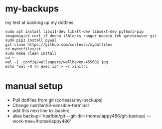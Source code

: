 # my-backups
my test at backing up my dotfiles

```
sudo apt install libx11-dev libxft-dev libxext-dev python3-pip imagemagick curl i3 dmenu i3blocks ranger neovim feh qutebrowser git 
sudo pip3 install pywal
git clone https://github.com/corlesss/mydotfiles
cd mydotfiles/st
sudo make clean install
cd ~
wal -i .config/wallpapers/wallhaven-455682.jpg
echo "wal -R \n exec i3" > ~/.xinitrc
```

# manual setup
- Pull dotfiles from git (corlesss/my-backups)
- Change /usr/bin/i3-sensible-terminal
- add this next line to .bashrc;
- alias backup='/usr/bin/git --git-dir=/home/lappy486/git-backup/ --work-tree=/home/lappy486'
